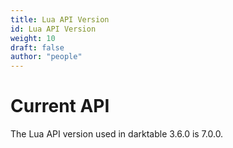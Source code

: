 ```yaml
---
title: Lua API Version
id: Lua API Version
weight: 10
draft: false
author: "people"
---
```


# Current API

The Lua API version used in darktable 3.6.0 is 7.0.0.

